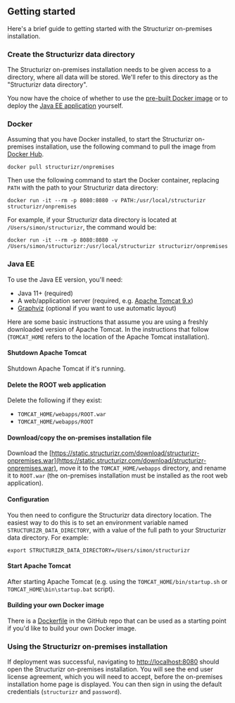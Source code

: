 ## Getting started

Here's a brief guide to getting started with the Structurizr on-premises installation.

### Create the Structurizr data directory

The Structurizr on-premises installation needs to be given access to a directory, where all data will be stored.
We'll refer to this directory as the "Structurizr data directory".

You now have the choice of whether to use the [pre-built Docker image](#docker) or to deploy the [Java EE application](#java-ee) yourself.

### Docker

Assuming that you have Docker installed, to start the Structurizr on-premises installation, use the following command to pull the image from [Docker Hub](https://hub.docker.com/r/structurizr/onpremises).

```
docker pull structurizr/onpremises
```

Then use the following command to start the Docker container, replacing `PATH` with the path to your Structurizr data directory:

```
docker run -it --rm -p 8080:8080 -v PATH:/usr/local/structurizr structurizr/onpremises
```

For example, if your Structurizr data directory is located at `/Users/simon/structurizr`, the command would be:

```
docker run -it --rm -p 8080:8080 -v /Users/simon/structurizr:/usr/local/structurizr structurizr/onpremises
```

### Java EE

To use the Java EE version, you'll need:

- Java 11+ (required)
- A web/application server (required, e.g. [Apache Tomcat 9.x](https://tomcat.apache.org/download-90.cgi))
- [Graphviz](https://graphviz.org/download/) (optional if you want to use automatic layout)

Here are some basic instructions that assume you are using a freshly downloaded version of Apache Tomcat.
In the instructions that follow (`TOMCAT_HOME` refers to the location of the Apache Tomcat installation).

#### Shutdown Apache Tomcat

Shutdown Apache Tomcat if it's running.

#### Delete the ROOT web application

Delete the following if they exist:

- `TOMCAT_HOME/webapps/ROOT.war`
- `TOMCAT_HOME/webapps/ROOT`

#### Download/copy the on-premises installation file

Download the [https://static.structurizr.com/download/structurizr-onpremises.war](https://static.structurizr.com/download/structurizr-onpremises.war),
move it to the `TOMCAT_HOME/webapps` directory,
and rename it to `ROOT.war` (the on-premises installation must be installed as the root web application).

#### Configuration

You then need to configure the Structurizr data directory location.
The easiest way to do this is to set an environment variable named `STRUCTURIZR_DATA_DIRECTORY`,
with a value of the full path to your Structurizr data directory. For example:

```
export STRUCTURIZR_DATA_DIRECTORY=/Users/simon/structurizr
```


#### Start Apache Tomcat

After starting Apache Tomcat (e.g. using the `TOMCAT_HOME/bin/startup.sh` or `TOMCAT_HOME\bin\startup.bat` script).

#### Building your own Docker image

There is a [Dockerfile](https://github.com/structurizr/onpremises/blob/main/Dockerfile) in the GitHub repo that can be used as a starting point if you'd like to build your own Docker image.

### Using the Structurizr on-premises installation

If deployment was successful, navigating to [http://localhost:8080](http://localhost:8080) should open the Structurizr on-premises installation.
You will see the end user license agreement, which you will need to accept, before the on-premises installation home page is displayed.
You can then sign in using the default credentials (`structurizr` and `password`).
